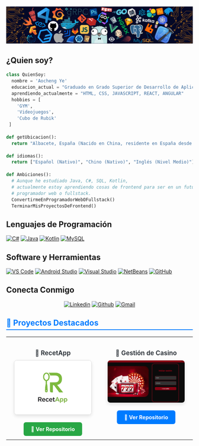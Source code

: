 ![Github Banner](https://github.com/Jaydeep-Yadav/Jaydeep-Yadav/blob/main/banner.png)


## ¿Quien soy?
 ```python
class QuienSoy: 
   nombre = 'Aocheng Ye' 
   educacion_actual = "Graduado en Grado Superior de Desarrollo de Aplicaciones Multiplataforma (DAM)" 
   aprendiendo_actualmente = "HTML, CSS, JAVASCRIPT, REACT, ANGULAR"
   hobbies = [ 
     'GYM', 
     'Videojuegos', 
     'Cubo de Rubik' 
  ]  
 
def getUbicacion(): 
   return "Albacete, España (Nacido en China, residente en España desde los 6-7 años)" 
 
def idiomas(): 
   return ["Español (Nativo)", "Chino (Nativo)", "Inglés (Nivel Medio)"] 
 
def Ambiciones(): 
   # Aunque he estudiado Java, C#, SQL, Kotlin, 
   # actualmente estoy aprendiendo cosas de frontend para ser en un futuro 
   # programador web o fullstack. 
   ConvertirmeEnProgramadorWebOFullstack() 
   TerminarMisProyectosDeFrontend()
 ```




## Lenguajes de Programación
<p>
<a href="#"><img alt="C#" src="https://img.shields.io/badge/C%23-239120?logo=c-sharp&logoColor=white"></a>
<a href="#"><img alt="Java" src="https://img.shields.io/badge/Java-007396?logo=java&logoColor=white"></a>
<a href="#"><img alt="Kotlin" src="https://img.shields.io/badge/Kotlin-0095D5?logo=kotlin&logoColor=white"></a>
<a href="#"><img alt="MySQL" src="https://img.shields.io/badge/MySQL-005C84?logo=mysql&logoColor=white"></a>
</p>


## Software y Herramientas
<p>
<a href="#"><img alt="VS Code" src="https://img.shields.io/badge/Visual_Studio_Code-007ACC?logo=visual-studio-code&logoColor=white"></a>
<a href="#"><img alt="Android Studio" src="https://img.shields.io/badge/Android_Studio-3DDC84?logo=android-studio&logoColor=white"></a>
<a href="#"><img alt="Visual Studio" src="https://img.shields.io/badge/Visual_Studio-5C2D91?logo=visual-studio&logoColor=white"></a>
<a href="#"><img alt="NetBeans" src="https://img.shields.io/badge/NetBeans-186496?logo=apache-netbeans&logoColor=white"></a>
<a href="#"><img alt="GitHub" src="https://img.shields.io/badge/GitHub-100000?logo=github&logoColor=white"></a>
</p>

## Conecta Conmigo
<p align="center">
<a href="https://www.linkedin.com/in/aocheng-ye-46b24225b"><img alt="Linkedin" title="Aocheng Ye Linkedin" src="https://img.shields.io/badge/LinkedIn-0077B5?style=for-the-badge&logo=linkedin&logoColor=white"></a>
<a href="https://github.com/Aocheng01"><img alt="Github" title="Aocheng Ye Github" src="https://img.shields.io/badge/GitHub-100000?style=for-the-badge&logo=github&logoColor=white"></a>
<a href="mailto:aocheng05@gmail.com"><img alt="Gmail" title="Aocheng Ye Gmail" src="https://img.shields.io/badge/Gmail-D14836?style=for-the-badge&logo=gmail&logoColor=white"></a>
</p>

<h2 style="color: #007bff; border-bottom: 2px solid #007bff; padding-bottom: 5px;">📁 Proyectos Destacados</h2>

<table style="width: 100%; border-collapse: collapse; text-align: center;">
  <tr>
    <td style="padding: 10px; vertical-align: top; width: 50%;">
      <h3 style="color: #343a40; margin-bottom: 0.5em; font-size: 1.2em;">🥗 RecetApp</h3>
      <img src="img/RecetApp.png?raw=true" alt="Captura de RecetApp" style="max-width: 90%; height: auto; border: 1px solid #ddd; border-radius: 8px; box-shadow: 0 4px 8px rgba(0,0,0,0.1);">
      <br><br>
      <a href="https://github.com/Aocheng01/TFCAochengYeRecetApp" target="_blank" style="display: inline-block; background-color: #28a745; color: white; padding: 10px 20px; text-decoration: none; border-radius: 6px; font-weight: bold;">🔗 Ver Repositorio</a>
    </td>
    <td style="padding: 10px; vertical-align: top; width: 50%;">
      <h3 style="color: #343a40; margin-bottom: 0.5em; font-size: 1.2em;">🎰 Gestión de Casino</h3>
      <img src="img/Casino.png?raw=true" alt="Captura de Gestión de Casino" style="max-width: 90%; height: auto; border: 1px solid #ddd; border-radius: 8px; box-shadow: 0 4px 8px rgba(0,0,0,0.1);">
      <br><br>
      <a href="https://github.com/Aocheng01/GestionCasinoAochengYe" target="_blank" style="display: inline-block; background-color: #007bff; color: white; padding: 10px 20px; text-decoration: none; border-radius: 6px; font-weight: bold;">🔗 Ver Repositorio</a>
    </td>
  </tr>
</table>

